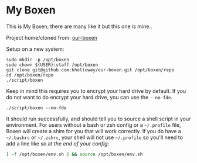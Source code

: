 # My Boxen

This is My Boxen, there are many like it but this one is mine..

Project home/cloned from: [our-boxen](https://github.com/boxen/our-boxen)

Setup on a new system:

```
sudo mkdir -p /opt/boxen
sudo chown ${USER}:staff /opt/boxen
git clone git@github.com:kholloway/our-boxen.git /opt/boxen/repo
cd /opt/boxen/repo
./script/boxen
```

Keep in mind this requires you to encrypt your hard drive by default.
If you do not want to do encrypt your hard drive, you can use the `--no-fde`.

```
./script/boxen --no-fde
```

It should run successfully, and should tell you to source a shell script
in your environment.
For users without a bash or zsh config or a `~/.profile` file,
Boxen will create a shim for you that will work correctly.
If you do have a `~/.bashrc` or `~/.zshrc`, your shell will not use
`~/.profile` so you'll need to add a line like so at _the end of your config_:

``` sh
[ -f /opt/boxen/env.sh ] && source /opt/boxen/env.sh
```


